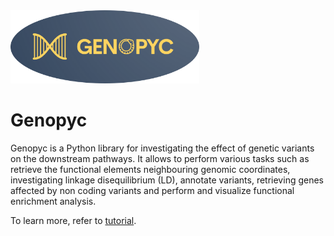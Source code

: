 <img src="https://github.com/freh-g/genopyc/blob/main/img/GenopycLogo.png?raw=true" width="60%" height="60%">
<!--[figure 1](https://github.com/freh-g/genopyc/blob/main/img/GenopycLogo.png?raw=true)-->

# Genopyc

Genopyc is a Python  library for investigating the effect of genetic variants on the downstream pathways. It allows to perform various tasks such as retrieve the functional elements neighbouring genomic coordinates, investigating linkage disequilibrium (LD), annotate variants, retrieving genes affected by non coding variants and perform and visualize functional enrichment analysis.  


To learn more, refer to [tutorial](https://github.com/freh-g/genopyc/blob/main/tutorials/Genopyc-tutorial-notebook.ipynb).
